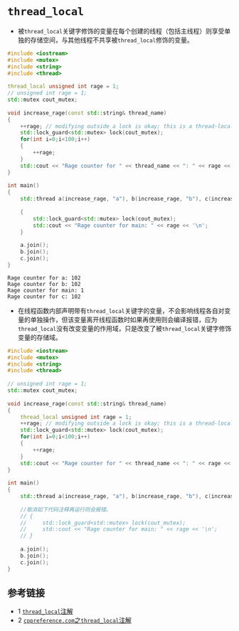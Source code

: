 # `thread_local`

* 被`thread_local`关键字修饰的变量在每个创建的线程（包括主线程）则享受单独的存储空间，与其他线程不共享被`thread_local`修饰的变量。
```c++
#include <iostream>
#include <mutex>
#include <string>
#include <thread>
 
thread_local unsigned int rage = 1; 
// unsigned int rage = 1; 
std::mutex cout_mutex;
 
void increase_rage(const std::string& thread_name)
{
    ++rage; // modifying outside a lock is okay; this is a thread-local variable
    std::lock_guard<std::mutex> lock(cout_mutex);
    for(int i=0;i<100;i++)
    {
        ++rage;
    }
    std::cout << "Rage counter for " << thread_name << ": " << rage << '\n';
}
 
int main()
{
    std::thread a(increase_rage, "a"), b(increase_rage, "b"), c(increase_rage, "c");
 
    {
        std::lock_guard<std::mutex> lock(cout_mutex);
        std::cout << "Rage counter for main: " << rage << '\n';
    }
 
    a.join();
    b.join();
    c.join();
}
```
```text
Rage counter for a: 102
Rage counter for b: 102
Rage counter for main: 1
Rage counter for c: 102
```

* 在线程函数内部声明带有`thread_local`关键字的变量，不会影响线程各自对变量的单独操作，但该变量离开线程函数时如果再使用则会编译报错，应为`thread_local`没有改变变量的作用域，只是改变了被`thread_local`关键字修饰变量的存储域。
```c++
#include <iostream>
#include <mutex>
#include <string>
#include <thread>
 
// unsigned int rage = 1; 
std::mutex cout_mutex;
 
void increase_rage(const std::string& thread_name)
{
    thread_local unsigned int rage = 1; 
    ++rage; // modifying outside a lock is okay; this is a thread-local variable
    std::lock_guard<std::mutex> lock(cout_mutex);
    for(int i=0;i<100;i++)
    {
        ++rage;
    }
    std::cout << "Rage counter for " << thread_name << ": " << rage << '\n';
}
 
int main()
{
    std::thread a(increase_rage, "a"), b(increase_rage, "b"), c(increase_rage, "c");
 
    //取消如下代码注释再运行则会报错。
    // {
    //     std::lock_guard<std::mutex> lock(cout_mutex);
    //     std::cout << "Rage counter for main: " << rage << '\n';
    // }
 
    a.join();
    b.join();
    c.join();
}
```

## 参考链接
* 1 [`thread_local`注解](https://murphypei.github.io/blog/2020/02/thread-local)
* 2 [`cppreference.com`之`thread_local`注解](https://en.cppreference.com/w/cpp/language/storage_duration)
